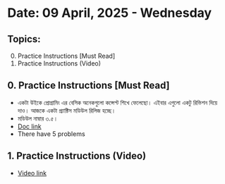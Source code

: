 # Date: 09 April, 2025 - Wednesday

## Topics:
0. Practice Instructions [Must Read]
1. Practice Instructions (Video)

## 0. Practice Instructions [Must Read]
- একটা উইকে প্রোগ্রামিং এর বেসিক অনেকগুলো কন্সেপ্ট শিখে ফেলেছো। এইবার এগুলো একটু রিভিশন দিয়ে দাও। আজকে একটা প্র‍্যাক্টিস মডিউল রিলিজ হচ্ছে।
- মডিউল নাম্বার ৩.৫।
- [Doc link](https://www.hackerrank.com/contests/introduction-to-c-programming-a-module-3-5-a-practice-day-2/challenges)
- There have 5 problems

## 1. Practice Instructions (Video)
- [Video link](https://phitron.io/ph027/video/ph027-3-5-practice-instructions)